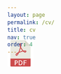```yaml
---
layout: page
permalink: /cv/
title: cv
nav: true
order: 4
---
```


<!-- Place PDF download link at the top right. -->
<div class="row" style="margin-top: -3.5em;">
	<a class="ml-auto mr-2" href="/assets/pdf/Srijal_CV_2022.pdf" target="_blank">
	  <img height="60px" src="/assets/img/pdf_icon.svg">
	</a>
</div>